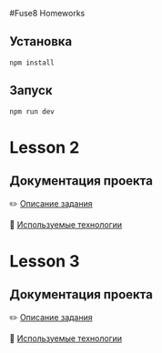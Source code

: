 #Fuse8 Homeworks

## Установка
``npm install``

## Запуск
``npm run dev``

# Lesson 2

## Документация проекта
:pencil2: [Описание задания](.docs/task-description-lesson-2)

:wrench: [Используемые технологии](.docs/technologies.md)

# Lesson 3

## Документация проекта
:pencil2: [Описание задания](.docs/task-description-lesson-3)

:wrench: [Используемые технологии](.docs/technologies.md)
